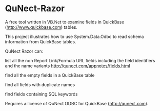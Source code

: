 # QuNect-Razor
A free tool written in VB.Net to examine fields in QuickBase (http://www.quickbase.com) tables.

This project illustrates how to use System.Data.Odbc to read schema information from QuickBase tables.

QuNect Razor can:

list all the non Report Link/Formula URL fields including the field identifiers and the name variants http://qunect.com/appnotes/fields.html

find all the empty fields in a QuickBase table

find all fields with duplicate names

find fields containing SQL keywords

Requires a license of QuNect ODBC for QuickBase (http://qunect.com).
